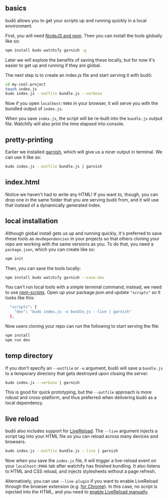 ## basics

budō allows you to get your scripts up and running quickly in a local environment. 

First, you will need [NodeJS and npm](http://nodejs.org/download/). Then you can install the tools globally like so:

```sh
npm install budo watchify garnish -g
```

Later we will explore the benefits of saving these locally, but for now it's easier to get up and running if they are global. 

The next step is to create an index.js file and start serving it with budō:

```sh
cd my-cool-project
touch index.js
budo index.js --outfile bundle.js --verbose
```

Now if you open `localhost:9966` in your browser, it will serve you with the bundled output of `index.js`.

When you save `index.js`, the script will be re-built into the `bundle.js` output file. Watchify will also print the time elapsed into console.

## pretty-printing

Earlier we installed [garnish](https://github.com/mattdesl/garnish), which will give us a nicer output in terminal. We can use it like so:

```sh
budo index.js --outfile bundle.js | garnish
```

## index.html

Notice we haven't had to write any HTML! If you want to, though, you can drop one in the same folder that you are serving budō from, and it will use that instead of a dynamically generated index.

## local installation

Although global install gets us up and running quickly, it's preferred to save these tools as `devDependencies` in your projects so that others cloning your repo are working with the same versions as you. To do that, you need a `package.json`, which you can create like so:

```sh
npm init
```

Then, you can save the tools locally: 

```sh
npm install budo watchify garnish --save-dev
```

You can't run local tools with a simple terminal command; instead, we need to use [npm-scripts](https://docs.npmjs.com/misc/scripts). Open up your package.json and update `"scripts"` so it looks like this:

```sh
  "scripts": {
    "dev": "budo index.js -o bundle.js --live | garnish"
  },
```

Now users cloning your repo can run the following to start serving the file:

```sh
npm install
npm run dev
```

## temp directory

If you don't specify an `--outfile` or `-o` argument, budō will save a `bundle.js` to a temporary directory that gets destroyed upon closing the server. 

```sh
budo index.js --verbose | garnish
```

This is good for quick prototyping, but the `--outfile` approach is more robust and cross-platform, and thus preferred when delivering budō as a local dependency.

## live reload

budō also includes support for [LiveReload](livereload.com). The `--live` argument injects a script tag into your HTML file so you can reload across many devices and browsers.

```sh
budo index.js --outfile bundle.js --live | garnish
```

Now when you save the `index.js` file, it will trigger a live-reload event on your `localhost:9966` tab after watchify has finished bundling. It also listens to HTML and CSS reload, and injects stylesheets without a page refresh. 

Alternatively, you can use `--live-plugin` if you want to enable LiveReload through the browser extension (e.g. [for Chrome](https://chrome.google.com/webstore/detail/livereload/jnihajbhpnppcggbcgedagnkighmdlei?hl=en)). In this case, no script is injected into the HTML, and you need to [enable LiveReload manually](https://github.com/mattdesl/wtch#setup).
